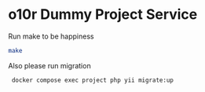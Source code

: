 # o10r Dummy Project Service

Run make to be happiness
```bash
make
```

Also please run migration
```bash
 docker compose exec project php yii migrate:up
```
